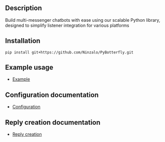 ## Description

Build multi-messenger chatbots with ease using our scalable Python library, designed to simplify listener integration for various platforms

## Installation 

```shell
pip install git+https://github.com/Ninzalo/PyBotterfly.git
```

## Example usage

- [Example](https://github.com/Ninzalo/PyBotterfly/blob/master/docs/example.md)

## Configuration documentation

- [Configuration](https://github.com/Ninzalo/PyBotterfly/blob/master/docs/configuration.md)

## Reply creation documentation

- [Reply creation](https://github.com/Ninzalo/PyBotterfly/blob/master/docs/reply.md)
